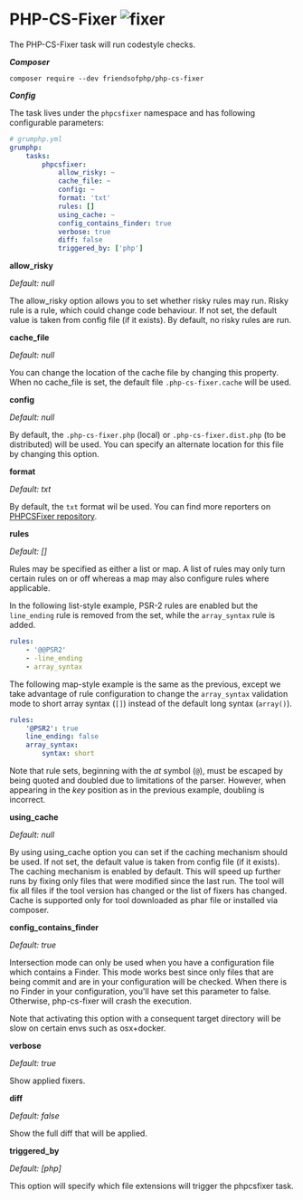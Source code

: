# PHP-CS-Fixer ![fixer](https://img.shields.io/badge/-fixer-informational)

The PHP-CS-Fixer task will run codestyle checks.

***Composer***

```
composer require --dev friendsofphp/php-cs-fixer
```

***Config***

The task lives under the `phpcsfixer` namespace and has following configurable parameters:

```yaml
# grumphp.yml
grumphp:
    tasks:
        phpcsfixer:
            allow_risky: ~
            cache_file: ~
            config: ~
            format: 'txt'
            rules: []
            using_cache: ~
            config_contains_finder: true
            verbose: true
            diff: false
            triggered_by: ['php']
```

**allow_risky**

*Default: null*

The allow_risky option allows you to set whether risky rules may run.
Risky rule is a rule, which could change code behaviour.
If not set, the default value is taken from config file (if it exists). By default, no risky rules are run.

**cache_file**

*Default: null*

You can change the location of the cache file by changing this property.
When no cache_file is set, the default file `.php-cs-fixer.cache` will be used.

**config**

*Default: null*

By default, the `.php-cs-fixer.php` (local) or `.php-cs-fixer.dist.php` (to be distributed) will be used.
You can specify an alternate location for this file by changing this option.

**format**

*Default: txt*

By default, the `txt` format wil be used.
You can find more reporters on [PHPCSFixer repository](https://github.com/PHP-CS-Fixer/PHP-CS-Fixer/tree/master/src/Console/Report/FixReport).

**rules**

*Default: []*

Rules may be specified as either a list or map. A list of rules may only turn certain rules on or off whereas
a map may also configure rules where applicable.

In the following list-style example, PSR-2 rules are enabled but the `line_ending` rule is removed from the
set, while the `array_syntax` rule is added.

```yaml
rules:
    - '@@PSR2'
    - -line_ending
    - array_syntax
```

The following map-style example is the same as the previous, except we take advantage of rule configuration
to change the `array_syntax` validation mode to short array syntax (`[]`) instead of the default long syntax
(`array()`).

```yaml
rules:
    '@PSR2': true
    line_ending: false
    array_syntax:
        syntax: short
```

Note that rule sets, beginning with the *at* symbol (`@`), must be escaped by being quoted and doubled due to
limitations of the parser. However, when appearing in the *key* position as in the previous example, doubling
is incorrect.

**using_cache**

*Default: null*

By using using_cache option you can set if the caching mechanism should be used.
If not set, the default value is taken from config file (if it exists). The caching mechanism is enabled by default.
This will speed up further runs by fixing only files that were modified since the last run.
The tool will fix all files if the tool version has changed or the list of fixers has changed.
Cache is supported only for tool downloaded as phar file or installed via composer.

**config_contains_finder**

*Default: true*

Intersection mode can only be used when you have a configuration file which contains a Finder.
This mode works best since only files that are being commit and are in your configuration will be checked.
When there is no Finder in your configuration, you'll have set this parameter to false.
Otherwise, php-cs-fixer will crash the execution.

Note that activating this option with a consequent target directory will be slow on certain envs such as
osx+docker.

**verbose**

*Default: true*

Show applied fixers.

**diff**

*Default: false*

Show the full diff that will be applied.

**triggered_by**

*Default: [php]*

This option will specify which file extensions will trigger the phpcsfixer task.
